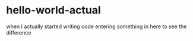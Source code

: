 # hello-world-actual
when I actually started writing code
entering something in here to see the difference
